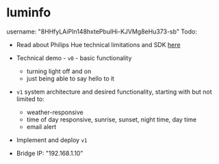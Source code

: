 # luminfo
username: "8HHfyLAiPIn148hxtePbuIHi-KJVMg8eHu373-sb"
Todo:
* Read about Philips Hue technical limitations and SDK [here](https://developers.meethue.com/develop/get-started-2/)
* Technical demo - `v0` - basic functionality
    - turning light off and on
    - just being able to say hello to it
* `v1` system architecture and desired functionality, starting with but not limited to:
    - weather-responsive
    - time of day responsive, sunrise, sunset, night time, day time
    - email alert
* Implement and deploy `v1`

* Bridge IP: "192.168.1.10"

